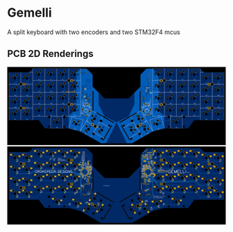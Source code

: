 # Gemelli

A split keyboard with two encoders and two STM32F4 mcus

## PCB 2D Renderings

![Top view](./Gemelli.PCB.v1.1.Topview.jpg)
![Bottom view](./Gemelli.PCB.v1.1.Bottomview.jpg)
